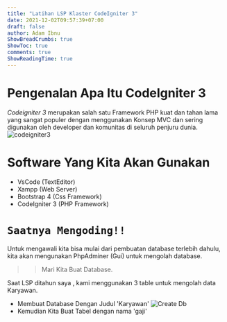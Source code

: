 ```yaml
---
title: "Latihan LSP Klaster CodeIgniter 3"
date: 2021-12-02T09:57:39+07:00
draft: false
author: Adam Ibnu
ShowBreadCrumbs: true
ShowToc: true
comments: true
ShowReadingTime: true
---
```


# Pengenalan Apa Itu CodeIgniter 3

_Codeigniter 3_ merupakan salah satu Framework PHP kuat dan tahan lama yang sangat populer dengan menggunakan Konsep MVC dan sering digunakan oleh developer dan komunitas di seluruh penjuru dunia.
![codeigniter3](https://www.asepit.com/source/282_codeigniter-wallpaper.jpg)

# Software Yang Kita Akan Gunakan

- VsCode (TextEditor)
- Xampp (Web Server)
- Bootstrap 4 (Css Framework)
- CodeIgniter 3 (PHP Framework)

# `Saatnya Mengoding!!`

Untuk mengawali kita bisa mulai dari pembuatan database terlebih dahulu, kita akan mengunakan PhpAdminer (Gui) untuk mengolah database.

> > Mari Kita Buat Database.

Saat LSP ditahun saya , kami menggunakan 3 table untuk mengolah data Karyawan.

- Membuat Database Dengan Judul 'Karyawan'
  ![Create Db](/img/db-create.jpeg)
- Kemudian Kita Buat Tabel dengan nama 'gaji'
